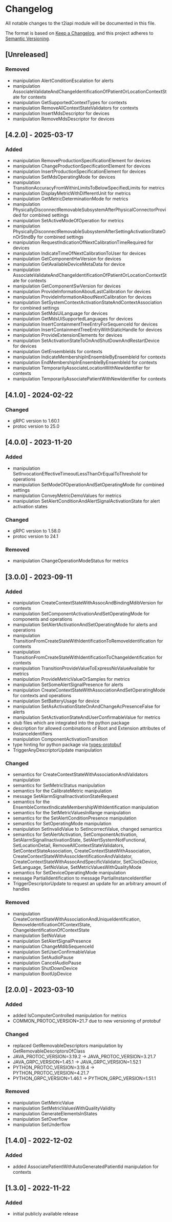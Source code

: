 # Changelog
All notable changes to the t2iapi module will be documented in this file.

The format is based on [Keep a Changelog](https://keepachangelog.com/en/1.0.0/),
and this project adheres to [Semantic Versioning](https://semver.org/spec/v2.0.0.html).

## [Unreleased]

### Removed

- manipulation AlertConditionEscalation for alerts
- manipulation AssociateValidateAndChangeIdentificationOfPatientOrLocationContextState for contexts
- manipulation GetSupportedContextTypes for contexts
- manipulation RemoveAllContextStateValidators for contexts
- manipulation InsertMdsDescriptor for devices
- manipulation RemoveMdsDescriptor for devices

## [4.2.0] - 2025-03-17

### Added

- manipulation RemoveProductionSpecificationElement for devices
- manipulation ChangeProductionSpecificationElement for devices
- manipulation InsertProductionSpecificationElement for devices
- manipulation SetMdsOperatingMode for devices
- manipulation TransitionAccuracyFromWithinLimitsToBelowSpecifiedLimits for metrics
- manipulation DisplayMetricWithDifferentUnit for metrics
- manipulation GetMetricDeterminationMode for metrics
- manipulation PhysicallyDisconnectRemovableSubsystemAfterPhysicalConnectorProvided for combined settings
- manipulation SetActiveModeOfOperation for metrics
- manipulation PhysicallyDisconnectRemovableSubsystemAfterSettingActivationStateOnOrStndBy for combined settings
- manipulation RequestIndicationOfNextCalibrationTimeRequired for devices
- manipulation IndicateTimeOfNextCalibrationToUser for devices
- manipulation GetComponentHwVersion for devices
- manipulation GetAvailableDeviceMetaData for device
- manipulation AssociateValidateAndChangeIdentificationOfPatientOrLocationContextState for contexts
- manipulation GetComponentSwVersion for devices
- manipulation ProvideInformationAboutLastCalibration for devices
- manipulation ProvideInformationAboutNextCalibration for devices
- manipulation SetSystemContextActivationStateAndContextAssociation for combined settings
- manipulation SetMdsUiLanguage for devices
- manipulation GetMdsUiSupportedLanguages for devices
- manipulation InsertContainmentTreeEntryForSequenceId for devices
- manipulation InsertContainmentTreeEntryWithStaticHandle for devices
- manipulation ProvideExtensionElements for devices
- manipulation SetActivationStateToOnAndShutDownAndRestartDevice for devices
- manipulation GetEnsembleIds for contexts
- manipulation IndicateMembershipInEnsembleByEnsembleId for contexts
- manipulation EndMembershipInEnsembleByEnsembleId for contexts
- manipulation TemporarilyAssociateLocationWithNewIdentifier for contexts
- manipulation TemporarilyAssociatePatientWithNewIdentifier for contexts

## [4.1.0] - 2024-02-22

### Changed

- gRPC version to 1.60.1
- protoc version to 25.0

## [4.0.0] - 2023-11-20

### Added

- manipulation SetInvocationEffectiveTimeoutLessThanOrEqualToThreshold for operations
- manipulation SetModeOfOperationAndSetOperatingMode for combined settings
- manipulation ConveyMetricDemoValues for metrics
- manipulation SetAlertConditionAndAlertSignalActivationState for alert activation states

### Changed

- gRPC version to 1.58.0
- protoc version to 24.1

### Removed

- manipulation ChangeOperationModeStatus for metrics

## [3.0.0] - 2023-09-11

### Added

- manipulation CreateContextStateWithAssocAndBindingMdibVersion for contexts
- manipulation SetComponentActivationAndSetOperatingMode for components and operations
- manipulation SetAlertActivationAndSetOperatingMode for alerts and operations
- manipulation TransitionFromCreateStateWithIdentificationToRemoveIdentification for contexts
- manipulation TransitionFromCreateStateWithIdentificationToChangeIdentification for contexts
- manipulation TransitionProvideValueToExpressNoValueAvailable for metrics
- manipulation ProvideMetricValueOrSamples for metrics
- manipulation SetSomeAlertSignalPresence for alerts
- manipulation CreateContextStateWithAssociationAndSetOperatingMode for contexts and operations
- manipulation SetBatteryUsage for device
- manipulation SetAsActivationStateOnAndChangeAcPresenceFalse for alerts
- manipulation SetActivationStateAndUserConfirmableValue for metrics
- stub files which are integrated into the python package
- description for allowed combinations of Root and Extension attributes of InstanceIdentifiers
- manipulation ComponentActivationTransition
- type hinting for python package via [types-protobuf](https://pypi.org/project/types-protobuf/)
- TriggerAnyDescriptorUpdate manipulation

### Changed

- semantics for CreateContextStateWithAssociationAndValidators manipulation
- semantics for SetMetricStatus manipulation
- semantics for the CalibrateMetric manipulation
- message SetAlarmSignalInactivationStateRequest
- semantics for the EnsembleContextIndicateMembershipWithIdentification manipulation
- semantics for the SetMetricValuesInRange manipulation
- semantics for the SetAlertConditionPresence manipulation
- semantics for SetOperatingMode manipulation
- manipulation SetInvalidValue to SetIncorrectValue, changed semantics
- semantics for SetAlertActivation, SetComponentActivation, SetAlarmSignalInactivationState, 
    SetAlertSystemNotFunctional, SetLocationDetail, RemoveAllContextStateValidators, SetContextStateAssociation,
    CreateContextStateWithAssociation, CreateContextStateWithAssocIdentificationAndValidator, 
    CreateContextStateWithAssocAndSpecificValidator, SetClockDevice, SetLanguage, SetNoValue, 
    SetMetricValuesWithQualityMode
- semantics for SetDeviceOperatingMode manipulation
- message PartialIdentification to message PartialInstanceIdentifier
- TriggerDescriptorUpdate to request an update for an arbitrary amount of handles

### Removed

- manipulation CreateContextStateWithAssociationAndUniqueIdentification, RemoveIdentificationOfContextState, 
    ChangeIdentificationOfContextState
- manipulation SetNoValue
- manipulation SetAlertSignalPresence
- manipulation ChangeMdibSequenceId
- manipulation SetUserConfirmableValue
- manipulation SetAudioPause
- manipulation CancelAudioPause
- manipulation ShutDownDevice
- manipulation BootUpDevice

## [2.0.0] - 2023-03-10

### Added

- added IsComputerControlled manipulation for metrics
- COMMON_PROTOC_VERSION=21.7 due to new versioning of protobuf

### Changed

- replaced GetRemovableDescriptors manipulation by GetRemovableDescriptorsOfClass
- JAVA_PROTOC_VERSION=3.19.2 -> JAVA_PROTOC_VERSION=3.21.7
- JAVA_GRPC_VERSION=1.45.1 -> JAVA_GRPC_VERSION=1.52.1
- PYTHON_PROTOC_VERSION=3.19.4 -> PYTHON_PROTOC_VERSION=4.21.7
- PYTHON_GRPC_VERSION=1.46.1 -> PYTHON_GRPC_VERSION=1.51.1

### Removed

- manipulation GetMetricValue
- manipulation SetMetricValuesWithQualityValidity
- manipulation GenerateElementsInStates
- manipulation SetOverflow 
- manipulation SetUnderflow 

## [1.4.0] - 2022-12-02

### Added

- added AssociatePatientWithAutoGeneratedPatientId manipulation for contexts


## [1.3.0] - 2022-11-22

### Added

- initial publicly available release
